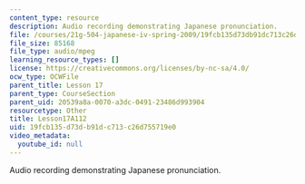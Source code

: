 ```yaml
---
content_type: resource
description: Audio recording demonstrating Japanese pronunciation.
file: /courses/21g-504-japanese-iv-spring-2009/19fcb135d73db91dc713c26d755719e0_Lesson17A112.mp3
file_size: 85168
file_type: audio/mpeg
learning_resource_types: []
license: https://creativecommons.org/licenses/by-nc-sa/4.0/
ocw_type: OCWFile
parent_title: Lesson 17
parent_type: CourseSection
parent_uid: 20539a8a-0070-a3dc-0491-23486d993904
resourcetype: Other
title: Lesson17A112
uid: 19fcb135-d73d-b91d-c713-c26d755719e0
video_metadata:
  youtube_id: null
---
```

Audio recording demonstrating Japanese pronunciation.
